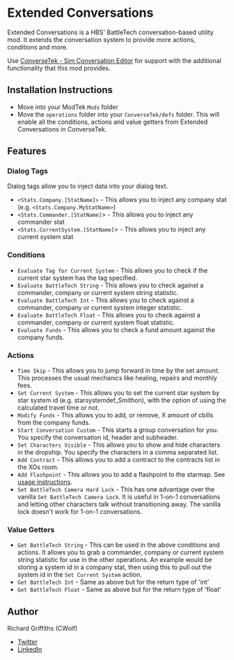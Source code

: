 # Extended Conversations

Extended Conversations is a HBS' BattleTech conversation-based utility mod. It extends the conversation system to provide more actions, conditions and more.

Use [ConverseTek - Sim Conversation Editor](https://github.com/CWolfs/ConverseTek) for support with the additional functionality that this mod provides.

## Installation Instructions

- Move into your ModTek `Mods` folder
- Move the `operations` folder into your `ConverseTek/defs` folder. This will enable all the conditions, actions and value getters from Extended Conversations in ConverseTek.

## Features

### Dialog Tags

Dialog tags allow you to inject data into your dialog text.

- `<Stats.Company.[StatName]>` - This allows you to inject any company stat (e.g. `<Stats.Company.MyStatName>`)
- `<Stats.Commander.[StatName]`> - This allows you to inject any commander stat
- `<Stats.CurrentSystem.[StatName]`> - This allows you to inject any current system stat

### Conditions

- `Evaluate Tag for Current System` - This allows you to check if the current star system has the tag specified.
- `Evaluate BattleTech String` - This allows you to check against a commander, company or current system string statistic.
- `Evaluate BattleTech Int` - This allows you to check against a commander, company or current system integer statistic.
- `Evaluate BattleTech Float` - This allows you to check against a commander, company or current system float statistic.
- `Evaluate Funds` - This allows you to check a fund amount against the company funds.

### Actions

- `Time Skip` - This allows you to jump forward in time by the set amount. This processes the usual mechanics like healing, repairs and monthly fees.
- `Set Current System` - This allows you to set the current star system by star system id (e.g. starsystemdef_Smithon), with the option of using the calculated travel time or not.
- `Modify Funds` - This allows you to add, or remove, X amount of cbills from the company funds.
- `Start Conversation Custom` - This starts a group conversation for you. You specify the conversation id, header and subheader.
- `Set Characters Visible` - This allows you to show and hide characters in the dropship. You specify the characters in a comma separated list.
- `Add Contract` - This allows you to add a contract to the contracts list in the XOs room.
- `Add Flashpoint` - This allows you to add a flashpoint to the starmap. See [usage instructions](https://github.com/CWolfs/ExtendedConversations/issues/44#issuecomment-1335134292).
- `Set BattleTech Camera Hard Lock` - This has one advantage over the vanilla `Set BattleTech Camera Lock`. It is useful in 1-on-1 conversations and letting other characters talk without transitioning away. The vanilla lock doesn't work for 1-on-1 conversations.

### Value Getters

- `Get BattleTech String` - This can be used in the above conditions and actions. It allows you to grab a commander, company or current system string statistic for use in the other operations. An example would be storing a system id in a company stat, then using this to pull out the system id in the `Set Current System` action.
- `Get BattleTech Int` - Same as above but for the return type of 'int'
- `Get BattleTech Float` - Same as above but for the return type of 'float'

## Author

Richard Griffiths (CWolf)

- [Twitter](https://twitter.com/CWolf)
- [LinkedIn](https://www.linkedin.com/in/richard-griffiths-436b7a19/)
